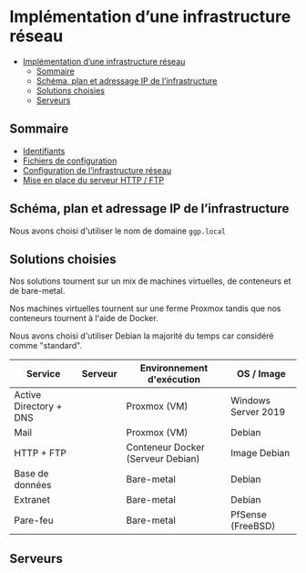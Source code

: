 # Implémentation d’une infrastructure réseau

- [Implémentation d’une infrastructure réseau](#implémentation-dune-infrastructure-réseau)
  - [Sommaire](#sommaire)
  - [Schéma, plan et adressage IP de l’infrastructure](#schéma-plan-et-adressage-ip-de-linfrastructure)
  - [Solutions choisies](#solutions-choisies)
  - [Serveurs](#serveurs)

## Sommaire

- [Identifiants](Passwords.md)
- [Fichiers de configuration](Confs.md)
- [Configuration de l’infrastructure réseau](Infra.md)
- [Mise en place du serveur HTTP / FTP](HTTP-FTP.md)

## Schéma, plan et adressage IP de l’infrastructure

Nous avons choisi d'utiliser le nom de domaine `ggp.local`

## Solutions choisies

Nos solutions tournent sur un mix de machines virtuelles, de conteneurs et de bare-metal.

Nos machines virtuelles tournent sur une ferme Proxmox tandis que nos conteneurs tournent à l'aide de Docker.

Nous avons choisi d'utiliser Debian la majorité du temps car considéré comme "standard". 

|Service|Serveur|Environnement d'exécution|OS / Image|
|---|---|---|---|
|Active Directory + DNS||Proxmox (VM)|Windows Server 2019|
|Mail||Proxmox (VM)|Debian|
|HTTP + FTP||Conteneur Docker (Serveur Debian)|Image Debian|
|Base de données||Bare-metal|Debian|
|Extranet||Bare-metal|Debian|
|Pare-feu||Bare-metal|PfSense (FreeBSD)|

## Serveurs

